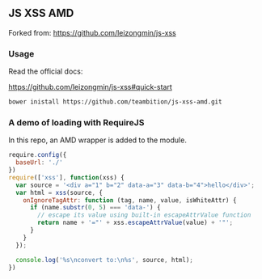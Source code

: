 
JS XSS AMD
------

Forked from: https://github.com/leizongmin/js-xss

### Usage

Read the official docs:

https://github.com/leizongmin/js-xss#quick-start

```bash
bower inistall https://github.com/teambition/js-xss-amd.git
```

### A demo of loading with RequireJS

In this repo, an AMD wrapper is added to the module.

```js
require.config({
  baseUrl: './'
})
require(['xss'], function(xss) {
  var source = '<div a="1" b="2" data-a="3" data-b="4">hello</div>';
  var html = xss(source, {
    onIgnoreTagAttr: function (tag, name, value, isWhiteAttr) {
      if (name.substr(0, 5) === 'data-') {
        // escape its value using built-in escapeAttrValue function
        return name + '="' + xss.escapeAttrValue(value) + '"';
      }
    }
  });

  console.log('%s\nconvert to:\n%s', source, html);
})
```